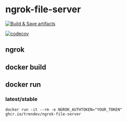 # ngrok-file-server

[![Build & Save artifacts](https://github.com/trendev/ngrok-file-server/actions/workflows/build.yml/badge.svg)](https://github.com/trendev/ngrok-file-server/actions/workflows/build.yml)

[![codecov](https://codecov.io/gh/trendev/ngrok-file-server/branch/main/graph/badge.svg?token=YIWQFBITBF)](https://codecov.io/gh/trendev/ngrok-file-server)

## ngrok

## docker build 

## docker run

### latest/stable

`docker run -it --rm -e NGROK_AUTHTOKEN="YOUR_TOKEN" ghcr.io/trendev/ngrok-file-server`
